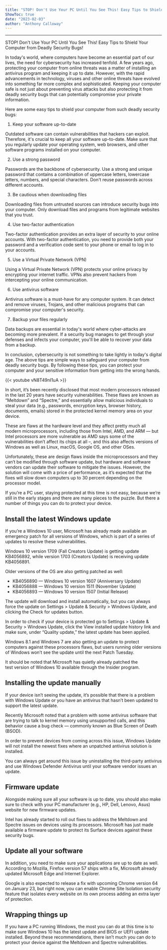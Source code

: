```yaml
---
title: "STOP! Don't Use Your PC Until You See This! Easy Tips to Shield Your Computer from Deadly Security Bugs!"
ShowToc: true 
date: "2023-02-03"
author: "Anthony Calloway"
---
```

*****
STOP! Don't Use Your PC Until You See This! Easy Tips to Shield Your Computer from Deadly Security Bugs!

In today's world, where computers have become an essential part of our lives, the need for cybersecurity has increased tenfold. A few years ago, protecting your computer from online threats was a matter of installing an antivirus program and keeping it up to date. However, with the rapid advancements in technology, viruses and other online threats have evolved into something far more complex and sophisticated. Keeping your computer safe is not just about preventing virus attacks but also protecting it from deadly security bugs that can potentially compromise your private information.

Here are some easy tips to shield your computer from such deadly security bugs:

1. Keep your software up-to-date

Outdated software can contain vulnerabilities that hackers can exploit. Therefore, it's crucial to keep all your software up-to-date. Make sure that you regularly update your operating system, web browsers, and other software programs installed on your computer.

2. Use a strong password

Passwords are the backbone of cybersecurity. Use a strong and unique password that contains a combination of uppercase letters, lowercase letters, numbers, and special characters. Don't reuse passwords across different accounts.

3. Be cautious when downloading files

Downloading files from untrusted sources can introduce security bugs into your computer. Only download files and programs from legitimate websites that you trust.

4. Use two-factor authentication

Two-factor authentication provides an extra layer of security to your online accounts. With two-factor authentication, you need to provide both your password and a verification code sent to your phone or email to log in to your accounts.

5. Use a Virtual Private Network (VPN)

Using a Virtual Private Network (VPN) protects your online privacy by encrypting your internet traffic. VPNs also prevent hackers from intercepting your online communication.

6. Use antivirus software

Antivirus software is a must-have for any computer system. It can detect and remove viruses, Trojans, and other malicious programs that can compromise your computer's security.

7. Backup your files regularly

Data backups are essential in today's world where cyber-attacks are becoming more prevalent. If a security bug manages to get through your defenses and infects your computer, you'll be able to recover your data from a backup.

In conclusion, cybersecurity is not something to take lightly in today's digital age. The above tips are simple ways to safeguard your computer from deadly security bugs. By following these tips, you can protect your computer and your sensitive information from getting into the wrong hands.

{{< youtube vN8T49nI1uA >}} 



In short, it’s been recently disclosed that most modern processors released in the last 20 years have security vulnerabilities. These flaws are known as “Meltdown” and “Spectre,” and essentially allow malicious individuals to steal your data (e.g., passwords, encryption keys, browser history, documents, emails) stored in the protected kernel memory area on your device.
 
These are flaws at the hardware level and they affect pretty much all modern microprocessors, including those from Intel, AMD, and ARM — but Intel processors are more vulnerable as AMD says some of the vulnerabilities don’t affect its chips at all –, and this also affects versions of Windows as well as Linux, macOS, Google OS, and other OSes.
 
Unfortunately, these are design flaws inside the microprocessors and they can’t be modified through software update, but hardware and software vendors can update their software to mitigate the issues. However, the solution will come with a price of performance, as it’s expected that the fixes will slow down computers up to 30 percent depending on the processor model.
 
If you’re a PC user, staying protected at this time is not easy, because we’re still in the early stages and there are many pieces to the puzzle. But there a number of things you can do to protect your device.
 
## Install the latest Windows update
 
If you’re a Windows 10 user, Microsoft has already made available an emergency patch for all versions of Windows, which is part of a series of updates to resolve these vulnerabilities.
 
Windows 10 version 1709 (Fall Creators Update) is getting update KB4056892, while version 1703 (Creators Update) is receiving update KB4056891.
 
Older versions of the OS are also getting patched as well:
 
- KB4056890 — Windows 10 version 1607 (Anniversary Update)
 - KB4056888 — Windows 10 version 1511 (November Update)
 - KB4056893 — Windows 10 version 1507 (Initial Release)

 
The update will download and install automatically, but you can always force the update on Settings > Update & Security > Windows Update, and clicking the Check for updates button.
 
In order to check if your device is protected go to Settings > Update & Security > Windows Update, click the View installed update history link and make sure, under “Quality update,” the latest update has been applied.
 
Windows 8.1 and Windows 7 are also getting an update to protect computers against these processors flaws, but users running older versions of Windows won’t see the update until the next Patch Tuesday.
 
It should be noted that Microsoft has quietly already patched the test version of Windows 10 available through the Insider program.
 
## Installing the update manually
 
If your device isn’t seeing the update, it’s possible that there is a problem with Windows Update or you have an antivirus that hasn’t been updated to support the latest update.
 
Recently Microsoft noted that a problem with some antivirus software that are trying to talk to kernel memory using unsupported calls, and this behavior cause a bug check — commonly known as Blue Screen of Death (BSOD).
 
In order to prevent devices from coming across this issue, Windows Update will not install the newest fixes where an unpatched antivirus solution is installed.
 
You can always get around this issue by uninstalling the third-party antivirus and use Windows Defender Antivirus until your software vendor issues an update.
 
## Firmware update
 
Alongside making sure all your software is up to date, you should also make sure to check with your PC manufacturer (e.g., HP, Dell, Lenovo, Asus) website for new firmware updates.
 
Intel has already started to roll out fixes to address the Meltdown and Spectre issues on devices using its processors. Microsoft has just made available a firmware update to protect its Surface devices against these security bugs.
 
## Update all your software
 
In addition, you need to make sure your applications are up to date as well. According to Mozilla, Firefox version 57 ships with a fix, Microsoft already updated Microsoft Edge and Internet Explorer.
 
Google is also expected to release a fix with upcoming Chrome version 64 on January 23, but right now, you can enable Chrome Site Isolation security feature that isolates every website on its own process adding an extra layer of protection.
 
## Wrapping things up
 
If you have a PC running Windows, the most you can do at this time is to make sure Windows 10 has the latest update and BIOS or UEFI update installed. Beyond these recommendations, there isn’t much you can do to protect your device against the Meltdown and Spectre vulnerabilities.




